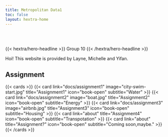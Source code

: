 ```yaml
---
title: Metropolitan Data1
toc: false
layout: hextra-home
---
```

<br/>
<br/>


{{< hextra/hero-headline >}} Group 10 {{< /hextra/hero-headline >}}

Hoi! This website is provided by Layne, Michelle and Yifan.  



## Assignment

{{< cards >}}
  {{< card link="docs/assignment1" image="city-swim-start.jpg" title="Assignment1" icon="book-open" subtitle="Water" >}}
  {{< card link="docs/assignment2" image="boat.jpg" title="Assignment2" icon="book-open" subtitle="Energy" >}}
  {{< card link="docs/assignment3" image="airbnb.jpg" title="Assignment3" icon="book-open" subtitle="Housing" >}}
  {{< card link="about"  title="Assignment4" icon="book-open" subtitle="Transpotation" >}}
  {{< card link="about"  title="Assignment?" icon="book-open" subtitle="Coming soon,maybe." >}}
{{< /cards >}}
